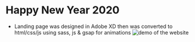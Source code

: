 # Happy New Year 2020
- Landing page was designed in Adobe XD then was converted to html/css/js using sass, js & gsap for animations
![demo of the website](/img/sitePreview.gif)

